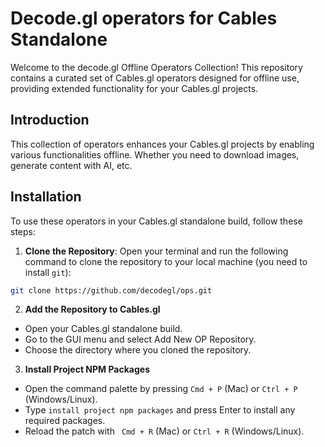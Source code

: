 # Decode.gl operators for Cables Standalone

Welcome to the decode.gl Offline Operators Collection! This repository contains a curated set of Cables.gl operators designed for offline use, providing extended functionality for your Cables.gl projects.

## Introduction
This collection of operators enhances your Cables.gl projects by enabling various functionalities offline. Whether you need to download images, generate content with AI, etc.

## Installation
To use these operators in your Cables.gl standalone build, follow these steps:

1. **Clone the Repository**:
Open your terminal and run the following command to clone the repository to your local machine (you need to install `git`):

```bash
git clone https://github.com/decodegl/ops.git
```

2. **Add the Repository to Cables.gl**
- Open your Cables.gl standalone build.
- Go to the GUI menu and select Add New OP Repository.
- Choose the directory where you cloned the repository.

3. **Install Project NPM Packages**
- Open the command palette by pressing `Cmd + P` (Mac) or `Ctrl + P` (Windows/Linux).
- Type `install project npm packages` and press Enter to install any required packages.
- Reload the patch with ` Cmd + R` (Mac) or `Ctrl + R` (Windows/Linux).